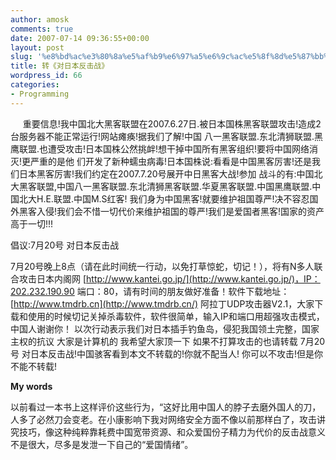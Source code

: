 ```yaml
---
author: amosk
comments: true
date: 2007-07-14 09:36:55+00:00
layout: post
slug: '%e8%bd%ac%e3%80%8a%e5%af%b9%e6%97%a5%e6%9c%ac%e5%8f%8d%e5%87%bb%e6%88%98%e3%80%8b'
title: 转《对日本反击战》
wordpress_id: 66
categories:
- Programming
---
```


     重要信息!我中国北大黑客联盟在2007.6.27日.被日本国株黑客联盟攻击!造成2台服务器不能正常运行!网站瘫痪!据我们了解!中国 八一黑客联盟.东北清狮联盟.黑鹰联盟.也遭受攻击!日本国株公然挑衅!想干掉中国所有黑客组织!要将中国网络消灭!更严重的是他 们开发了新种蠕虫病毒!日本国株说:看看是中国黑客厉害!还是我们日本黑客厉害!我们约定在2007.7.20号展开中日黑客大战!参加 战斗的有:中国北大黑客联盟,中国八一黑客联盟.东北清狮黑客联盟.华夏黑客联盟.中国黑鹰联盟.中国北大H.E.联盟.中国M.S红客! 我们身为中国黑客!就要维护祖国尊严!决不容忍国外黑客入侵!我们会不惜一切代价来维护祖国的尊严!我们是爱国者黑客!国家的资产高于一切!!!

倡议:7月20号 对日本反击战

7月20号晚上8点（请在此时间统一行动，以免打草惊蛇，切记！），将有N多人联合攻击日本内阁网 [http://www.kantei.go.jp/](http://www.kantei.go.jp/)，IP：202.232.190.90 端口：80，请有时间的朋友做好准备！软件下载地址： [http://www.tmdrb.cn](http://www.tmdrb.cn/) 阿拉丁UDP攻击器V2.1，大家下载和使用的时候切记关掉杀毒软件，软件很简单，输入IP和端口用超强攻击模式，中国人谢谢你！ 以次行动表示我们对日本插手钓鱼岛，侵犯我国领土完整，国家主权的抗议 大家是计算机的 我希望大家顶一下 如果不打算攻击的也请转载 7月20号 对日本反击战!中国骇客看到本文不转载的!你就不配当人! 你可以不攻击!但是你不能不转载!

****My words****

以前看过一本书上这样评价这些行为，“这好比用中国人的脖子去磨外国人的刀，人多了必然刀会变老。在小康影响下我对网络安全方面不像以前那样白了，攻击讲究技巧，像这种纯粹靠耗费中国宽带资源、和众爱国份子精力为代价的反击战意义不是很大，尽多是发泄一下自己的“爱国情绪”。
